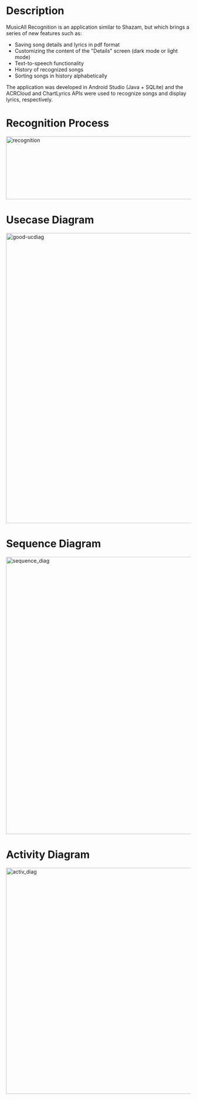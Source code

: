 # Description
 
MusicAll Recognition is an application similar to Shazam, but which brings a series of new features such as:
- Saving song details and lyrics in pdf format
- Customizing the content of the "Details" screen (dark mode or light mode)
- Text-to-speech functionality
- History of recognized songs
- Sorting songs in history alphabetically
  
The application was developed in Android Studio (Java + SQLite) and the ACRCloud and ChartLyrics APIs were used to recognize songs and display lyrics, respectively.

# Recognition Process
<img width="507" height="172" alt="recognition" src="https://github.com/user-attachments/assets/491dab4c-e59c-4e0f-8e92-ab1efa0b80cf" />

# Usecase Diagram
<img width="1417" height="792" alt="good-ucdiag" src="https://github.com/user-attachments/assets/c9979dd7-6047-4e5a-8914-f82867a22fc1" />

# Sequence Diagram 
<img width="1346" height="757" alt="sequence_diag" src="https://github.com/user-attachments/assets/285bd3f0-031b-4e7b-b7d0-ccfb1746f48e" />

# Activity Diagram
<img width="1157" height="617" alt="activ_diag" src="https://github.com/user-attachments/assets/8ca7e8d1-569c-404e-9102-d8f1b76f520f" />

